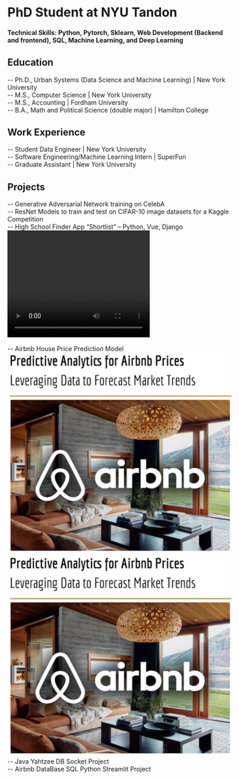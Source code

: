 # PhD Student at NYU Tandon 

#### Technical Skills: Python, Pytorch, Sklearn, Web Development (Backend and frontend), SQL, Machine Learning, and Deep Learning


## Education 
-- Ph.D., Urban Systems (Data Science and Machine Learning) | New York University   
-- M.S., Computer Science | New York University   
-- M.S., Accounting | Fordham University    
-- B.A., Math and Political Science (double major) | Hamilton College   

## Work Experience 
-- Student Data Engineer | New York University   
-- Software Engineering/Machine Learning Intern | SuperFun   
-- Graduate Assistant | New York University    

## Projects
-- Generative Adversarial Network training on CelebA      
-- ResNet Models to train and test on CIFAR-10 image datasets for a Kaggle Competition      
-- High School Finder App “Shortlist” – Python, Vue, Django    
    <video width="320" height="240" controls>
      <source src="assets/videos/short_list_demo.mp4" type="video/mp4">
  Video Demo
    </video>

-- Airbnb House Price Prediction Model      
![AirBnb Price Prediction](/assets/img/Airbnb.png)    
<img src="/assets/img/Airbnb.png" alt="Airbnb" class="airbnb">
-- Java Yahtzee DB Socket Project   
-- Airbnb DataBase SQL Python Streamlit Project